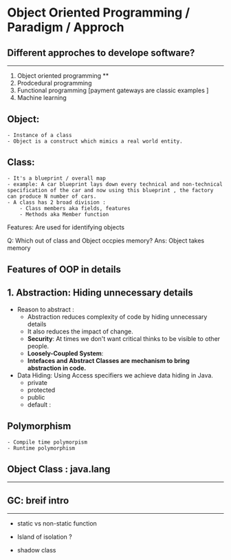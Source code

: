 # Object Oriented Programming / Paradigm / Approch 

## Different approches to develope software?
-----------------------------------------------------------
1. Object oriented programming **
2. Prodcedural programming 
3. Functional programming [payment gateways are classic examples ]
4. Machine learning 

## Object: 
    - Instance of a class 
    - Object is a construct which mimics a real world entity.
## Class:
    - It's a blueprint / overall map 
    - example: A car blueprint lays down every technical and non-technical specification of the car and now using this blueprint , the factory can produce N number of cars.
    - A class has 2 broad division :
        - Class members aka fields, features
        - Methods aka Member function

Features: Are used for identifying objects 

Q: Which out of class and Object occpies memory?
Ans: Object takes memory 

## Features of OOP in details
## 1. Abstraction: Hiding unnecessary details 
- Reason to abstract :
    - Abstraction reduces complexity of code by hiding unnecessary details 
    - It also reduces the impact of change.
    - **Security**: At times we don't want critical thinks to be visible to other people.
    - **Loosely-Coupled System**: 
    - **Intefaces and Abstract Classes are mechanism to bring abstraction in code.**
- Data Hiding: Using Access specifiers we achieve data hiding in Java.
    - private 
    - protected
    - public 
    - default : 


## Polymorphism 
    - Compile time polymorpism 
    - Runtime polymorphism 

## Object Class : java.lang
----------------------------------------------------------------------




## GC: breif intro 
---------------------------------------------------------------------

- static vs non-static function 

- Island of isolation ?
- shadow class